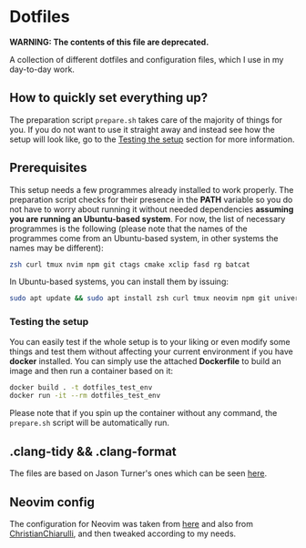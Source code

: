# Dotfiles

**WARNING: The contents of this file are deprecated.**

A collection of different dotfiles and configuration files, which I use in my day-to-day work.

## How to quickly set everything up?

The preparation script `prepare.sh` takes care of the majority of things for you. If you do not want to use it straight away and instead see how the setup will look like, go to the [Testing the setup](#testing-the-setup) section for more information.

## Prerequisites

This setup needs a few programmes already installed to work properly. The preparation script checks for their presence in the **PATH** variable so you do not have to worry about running it without needed dependencies **assuming you are running an Ubuntu-based system**. For now, the list of necessary programmes is the following (please note that the names of the programmes come from an Ubuntu-based system, in other systems the names may be different):

```bash
zsh curl tmux nvim npm git ctags cmake xclip fasd rg batcat
```

In Ubuntu-based systems, you can install them by issuing:

```bash
sudo apt update && sudo apt install zsh curl tmux neovim npm git universal-ctags cmake xclip fasd ripgrep bat
```

### Testing the setup

You can easily test if the whole setup is to your liking or even modify some things and test them without affecting your current environment if you have **docker** installed. You can simply use the attached **Dockerfile** to build an image and then run a container based on it:

```bash
docker build . -t dotfiles_test_env
docker run -it --rm dotfiles_test_env
```

Please note that if you spin up the container without any command, the `prepare.sh` script will be automatically run.

## .clang-tidy && .clang-format

The files are based on Jason Turner's ones which can be seen [here](https://github.com/lefticus/cpp_weekly_game_project).

## Neovim config

The configuration for Neovim was taken from [here]("https://github.com/LunarVim/nvim-basic-ide") and also from [ChristianChiarulli](https://github.com/ChristianChiarulli/nvim), and then tweaked according to my needs.
